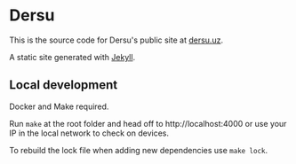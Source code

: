 # Dersu 

This is the source code for Dersu's public site at [dersu.uz](https://dersu.uz).

A static site generated with [Jekyll](https://jekyllrb.com/).

## Local development

Docker and Make required.

Run `make` at the root folder and head off to http://localhost:4000 or use your IP in the local network to check on devices. 

To rebuild the lock file when adding new dependencies use `make lock`.
